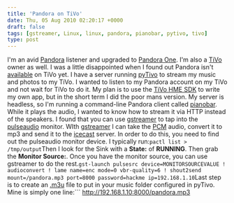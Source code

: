 ```yaml
---
title: 'Pandora on TiVo'
date: Thu, 05 Aug 2010 02:20:17 +0000
draft: false
tags: [gstreamer, Linux, linux, pandora, pianobar, pytivo, tivo]
type: post
---
```


I'm an avid [Pandora](http://www.pandora.com/) listener and upgraded to [Pandora One](http://www.pandora.com/pandora_one). I'm also a [TiVo](http://www.tivo.com) owner as well. I was a little disappointed when I found out Pandora isn't [available](http://pr.tivo.com/easyir/customrel.do?easyirid=CA934452BA6418EF&version=live&prid=599424&releasejsp=custom_150#morecontent) on TiVo yet. I have a server running [pyTivo](http://pytivo.sourceforge.net/wiki/index.php/PyTivo) to stream my music and photos to my TiVo. I wanted to listen to my Pandora account on my TiVo and not wait for TiVo to do it. My plan is to use the [TiVo HME SDK](http://tivohme.sourceforge.net/) to write my own app, but in the short term I did the poor mans version. My server is headless, so I'm running a command-line Pandora client called [pianobar](http://github.com/PromyLOPh/pianobar). While it plays the audio, I wanted to know how to stream it via HTTP instead of the speakers. I found that you can use [gstreamer](http://www.gstreamer.net/) to tap into the [pulseaudio](http://fedoraproject.org/wiki/Releases/FeaturePulseaudio) monitor. WIth [gstreamer](http://www.gstreamer.net/) I can take the [PCM](http://en.wikipedia.org/wiki/Pulse-code_modulation) audio, convert it to mp3 and send it to the [icecast](http://www.icecast.org/) server. In order to do this, you need to find out the pulseaudio monitor device. I typically run:```
pactl list > /tmp/output
```Then I look for the Sink with a **State:** of **RUNNING**. Then grab the **Monitor Source:**. Once you have the monitor source, you can use gstreamer to do the rest.```
gst-launch pulsesrc device=MONITORSOURCEVALUE ! audioconvert ! lame name=enc mode=0 vbr-quality=6 ! shout2send mount=/pandora.mp3 port=8000 password=hackme ip=192.168.1.10
```Last step is to create an [.m3u](http://hanna.pyxidis.org/tech/m3u.html) file to put in your music folder configured in pyTivo. Mine is simply one line:```
http://192.168.1.10:8000/pandora.mp3
```Now in your [TiVo](http://www.tivo.com) menu, select "Music & Photos", select MyMusic (or what ever you called your music share in pyTivo). Find the .m3u file, and select the url that's inside. Sit back and listen to your [Pandora](http://www.pandora.com) stream on your TiVo.